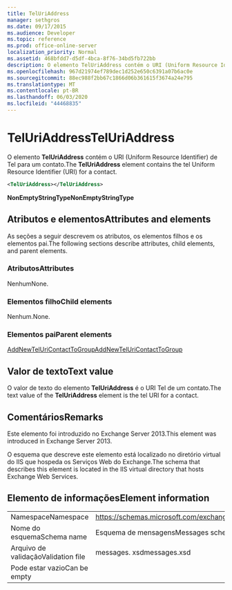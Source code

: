 ```yaml
---
title: TelUriAddress
manager: sethgros
ms.date: 09/17/2015
ms.audience: Developer
ms.topic: reference
ms.prod: office-online-server
localization_priority: Normal
ms.assetid: 468bfdd7-d5df-4bca-8f76-34bd5fb722bb
description: O elemento TelUriAddress contém o URI (Uniform Resource Identifier) de Tel para um contato.
ms.openlocfilehash: 967d21974ef789dec1d252e650c6391a07b6ac0e
ms.sourcegitcommit: 88ec988f2bb67c1866d06b361615f3674a24e795
ms.translationtype: MT
ms.contentlocale: pt-BR
ms.lasthandoff: 06/03/2020
ms.locfileid: "44468835"
---
```

# <a name="teluriaddress"></a><span data-ttu-id="13590-103">TelUriAddress</span><span class="sxs-lookup"><span data-stu-id="13590-103">TelUriAddress</span></span>

<span data-ttu-id="13590-104">O elemento **TelUriAddress** contém o URI (Uniform Resource Identifier) de Tel para um contato.</span><span class="sxs-lookup"><span data-stu-id="13590-104">The **TelUriAddress** element contains the tel Uniform Resource Identifier (URI) for a contact.</span></span> 
  
```XML
<TelUriAddress></TelUriAddress>
```

 <span data-ttu-id="13590-105">**NonEmptyStringType**</span><span class="sxs-lookup"><span data-stu-id="13590-105">**NonEmptyStringType**</span></span>
## <a name="attributes-and-elements"></a><span data-ttu-id="13590-106">Atributos e elementos</span><span class="sxs-lookup"><span data-stu-id="13590-106">Attributes and elements</span></span>

<span data-ttu-id="13590-107">As seções a seguir descrevem os atributos, os elementos filhos e os elementos pai.</span><span class="sxs-lookup"><span data-stu-id="13590-107">The following sections describe attributes, child elements, and parent elements.</span></span>
  
### <a name="attributes"></a><span data-ttu-id="13590-108">Atributos</span><span class="sxs-lookup"><span data-stu-id="13590-108">Attributes</span></span>

<span data-ttu-id="13590-109">Nenhum</span><span class="sxs-lookup"><span data-stu-id="13590-109">None.</span></span>
  
### <a name="child-elements"></a><span data-ttu-id="13590-110">Elementos filho</span><span class="sxs-lookup"><span data-stu-id="13590-110">Child elements</span></span>

<span data-ttu-id="13590-111">Nenhum.</span><span class="sxs-lookup"><span data-stu-id="13590-111">None.</span></span>
  
### <a name="parent-elements"></a><span data-ttu-id="13590-112">Elementos pai</span><span class="sxs-lookup"><span data-stu-id="13590-112">Parent elements</span></span>

[<span data-ttu-id="13590-113">AddNewTelUriContactToGroup</span><span class="sxs-lookup"><span data-stu-id="13590-113">AddNewTelUriContactToGroup</span></span>](addnewteluricontacttogroup.md)
  
## <a name="text-value"></a><span data-ttu-id="13590-114">Valor de texto</span><span class="sxs-lookup"><span data-stu-id="13590-114">Text value</span></span>

<span data-ttu-id="13590-115">O valor de texto do elemento **TelUriAddress** é o URI Tel de um contato.</span><span class="sxs-lookup"><span data-stu-id="13590-115">The text value of the **TelUriAddress** element is the tel URI for a contact.</span></span> 
  
## <a name="remarks"></a><span data-ttu-id="13590-116">Comentários</span><span class="sxs-lookup"><span data-stu-id="13590-116">Remarks</span></span>

<span data-ttu-id="13590-117">Este elemento foi introduzido no Exchange Server 2013.</span><span class="sxs-lookup"><span data-stu-id="13590-117">This element was introduced in Exchange Server 2013.</span></span>
  
<span data-ttu-id="13590-118">O esquema que descreve este elemento está localizado no diretório virtual do IIS que hospeda os Serviços Web do Exchange.</span><span class="sxs-lookup"><span data-stu-id="13590-118">The schema that describes this element is located in the IIS virtual directory that hosts Exchange Web Services.</span></span>
  
## <a name="element-information"></a><span data-ttu-id="13590-119">Elemento de informações</span><span class="sxs-lookup"><span data-stu-id="13590-119">Element information</span></span>

|||
|:-----|:-----|
|<span data-ttu-id="13590-120">Namespace</span><span class="sxs-lookup"><span data-stu-id="13590-120">Namespace</span></span>  <br/> |https://schemas.microsoft.com/exchange/services/2006/messages  <br/> |
|<span data-ttu-id="13590-121">Nome do esquema</span><span class="sxs-lookup"><span data-stu-id="13590-121">Schema name</span></span>  <br/> |<span data-ttu-id="13590-122">Esquema de mensagens</span><span class="sxs-lookup"><span data-stu-id="13590-122">Messages schema</span></span>  <br/> |
|<span data-ttu-id="13590-123">Arquivo de validação</span><span class="sxs-lookup"><span data-stu-id="13590-123">Validation file</span></span>  <br/> |<span data-ttu-id="13590-124">messages. xsd</span><span class="sxs-lookup"><span data-stu-id="13590-124">messages.xsd</span></span>  <br/> |
|<span data-ttu-id="13590-125">Pode estar vazio</span><span class="sxs-lookup"><span data-stu-id="13590-125">Can be empty</span></span>  <br/> ||
   

